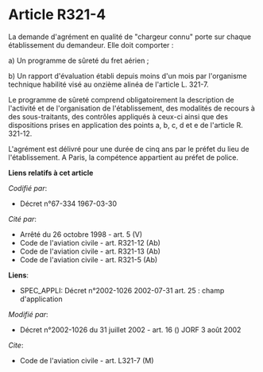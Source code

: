 # Article R321-4

La demande d'agrément en qualité de "chargeur connu" porte sur chaque établissement du demandeur. Elle doit comporter :

a) Un programme de sûreté du fret aérien ;

b) Un rapport d'évaluation établi depuis moins d'un mois par l'organisme technique habilité visé au onzième alinéa de
l'article L. 321-7.

Le programme de sûreté comprend obligatoirement la description de l'activité et de l'organisation de l'établissement, des
modalités de recours à des sous-traitants, des contrôles appliqués à ceux-ci ainsi que des dispositions prises en application
des points a, b, c, d et e de l'article R. 321-12.

L'agrément est délivré pour une durée de cinq ans par le préfet du lieu de l'établissement. A Paris, la compétence appartient
au préfet de police.

**Liens relatifs à cet article**

_Codifié par_:

  - Décret n°67-334 1967-03-30

_Cité par_:

  - Arrêté du 26 octobre 1998 - art. 5 (V)
  - Code de l'aviation civile - art. R321-12 (Ab)
  - Code de l'aviation civile - art. R321-13 (Ab)
  - Code de l'aviation civile - art. R321-5 (Ab)

**Liens**:

  - SPEC_APPLI: Décret n°2002-1026 2002-07-31 art. 25 : champ d'application

_Modifié par_:

  - Décret n°2002-1026 du 31 juillet 2002 - art. 16 () JORF 3 août 2002

_Cite_:

  - Code de l'aviation civile - art. L321-7 (M)
